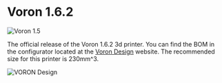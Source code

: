 # Voron 1.6.2

![Voron 1.5](http://vorondesign.com/images/voron1.6.jpg)

The official release of the Voron 1.6.2 3d printer.  You can find the BOM in the configurator located at the [Voron Design]( http://vorondesign.com/voron1.6) website.  The recommended size for this printer is 230mm^3.

![VORON Design](http://vorondesign.com/images/voron_design_logo.png)
